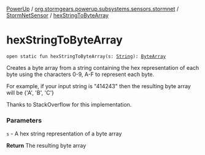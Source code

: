 [PowerUp](../../index.md) / [org.stormgears.powerup.subsystems.sensors.stormnet](../index.md) / [StormNetSensor](index.md) / [hexStringToByteArray](./hex-string-to-byte-array.md)

# hexStringToByteArray

`open static fun hexStringToByteArray(s: `[`String`](https://kotlinlang.org/api/latest/jvm/stdlib/kotlin/-string/index.html)`): `[`ByteArray`](https://kotlinlang.org/api/latest/jvm/stdlib/kotlin/-byte-array/index.html)

Creates a byte array from a string containing the hex representation of each byte using the characters 0-9, A-F to represent each byte.

 For example, if your input string is "414243" then the resulting byte array will be {'A', 'B', 'C'}

 Thanks to StackOverflow for this implementation.

### Parameters

`s` - A hex string representation of a byte array

**Return**
The resulting byte array

